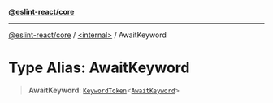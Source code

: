 [**@eslint-react/core**](../../README.md)

***

[@eslint-react/core](../../README.md) / [\<internal\>](../README.md) / AwaitKeyword

# Type Alias: AwaitKeyword

> **AwaitKeyword**: [`KeywordToken`](../interfaces/KeywordToken.md)\<[`AwaitKeyword`](../enumerations/SyntaxKind.md#awaitkeyword)\>
